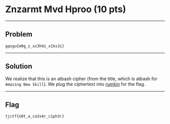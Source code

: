 # Znzarmt Mvd Hproo (10 pts)

---

## Problem
`gqxgu{m0g_z_xz3h4i_x1ks3i}`

---

## Solution

We realize that this is an atbash cipher (from the title, which is atbash for `Amazing New Skill`). We plug the ciphertext into [rumkin](http://rumkin.com/tools/cipher/atbash.php) for the flag.


---

## Flag
`tjctf{n0t_a_ca3s4r_c1ph3r}`
